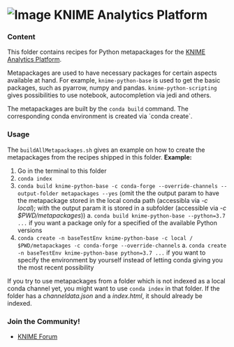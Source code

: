 # ![Image](https://www.knime.com/files/knime_logo_github_40x40_4layers.png) KNIME Analytics Platform

### Content
This folder contains recipes for Python metapackages for the [KNIME Analytics Platform](http://www.knime.org).

Metapackages are used to have necessary packages for certain aspects available at hand.
For example, `knime-python-base` is used to get the basic packages, such as pyarrow, numpy and pandas.
`knime-python-scripting` gives possibilities to use notebook, autocompletion via jedi and others.

The metapackages are built by the `conda build` command. The corresponding conda environment is created via ´conda create`.


### Usage
The `buildAllMetapackages.sh` gives an example on how to create the metapackages from the recipes shipped in this folder.
**Example:**
1. Go in the terminal to this folder
2. `conda index` 
2. `conda build knime-python-base -c conda-forge --override-channels --output-folder metapackages --yes` (omit the the output param to have the metapackage stored in the local conda path (accessibla via *-c local*); with the output param it is stored in a subfolder (accessible via *-c $PWD/metapackages*))
  a. `conda build knime-python-base --python=3.7 ...` if you want a package only for a specified of the available Python versions
3. `conda create -n baseTestEnv knime-python-base -c local / $PWD/metapackages -c conda-forge --override-channels`
  a. `conda create -n baseTestEnv knime-python-base python=3.7 ...` if you want to specify the environment by yourself instead of letting conda giving you the most recent possibility

If you try to use metapackages from a folder which is not indexed as a local conda channel yet, you might want to use `conda index` in that folder. If the folder has a *channeldata.json* and a *index.html*, it should already be indexed.

### Join the Community!
* [KNIME Forum](https://tech.knime.org/forum)

